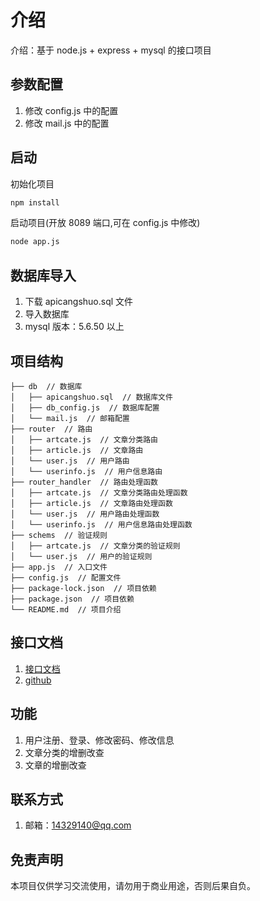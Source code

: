 # 介绍

介绍：基于 node.js + express + mysql 的接口项目

## 参数配置

1. 修改 config.js 中的配置
2. 修改 mail.js 中的配置

## 启动

初始化项目

```bash
npm install
```

启动项目(开放 8089 端口,可在 config.js 中修改)

```bash
node app.js
```

## 数据库导入

1. 下载 apicangshuo.sql 文件
2. 导入数据库
3. mysql 版本：5.6.50 以上

## 项目结构

```
├── db  // 数据库
│   ├── apicangshuo.sql  // 数据库文件
│   ├── db_config.js  // 数据库配置
│   └── mail.js  // 邮箱配置
├── router  // 路由
│   ├── artcate.js  // 文章分类路由
│   ├── article.js  // 文章路由
│   └── user.js  // 用户路由
│   └── userinfo.js  // 用户信息路由
├── router_handler  // 路由处理函数
│   ├── artcate.js  // 文章分类路由处理函数
│   ├── article.js  // 文章路由处理函数
│   └── user.js  // 用户路由处理函数
│   └── userinfo.js  // 用户信息路由处理函数
├── schems  // 验证规则
│   ├── artcate.js  // 文章分类的验证规则
│   └── user.js  // 用户的验证规则
├── app.js  // 入口文件
├── config.js  // 配置文件
├── package-lock.json  // 项目依赖
├── package.json  // 项目依赖
└── README.md  // 项目介绍
```

## 接口文档

1. [接口文档](https://apidoc.cangshuow.com)
2. [github](https://github.com/zhz520/cangshuoapi)

## 功能

1. 用户注册、登录、修改密码、修改信息
2. 文章分类的增删改查
3. 文章的增删改查

## 联系方式

1. 邮箱：14329140@qq.com

## 免责声明

本项目仅供学习交流使用，请勿用于商业用途，否则后果自负。
